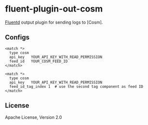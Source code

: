 # fluent-plugin-out-cosm

[Fluentd][1] output plugin for sending logs to [Cosm].

  [1]: http://fluentd.org/
  [2]: http://cosm.com

## Configs

    <match *>
      type cosm
      api_key   YOUR_API_KEY_WITH_READ_PERMISSION
      feed_id   YOUR_COSM_FEED_ID
    </match>

    <match *>
      type cosm
      api_key   YOUR_API_KEY_WITH_READ_PERMISSION
      feed_id_tag_index 1  # use the second tag component as feed ID
    </match>


## License

Apache License, Version 2.0
